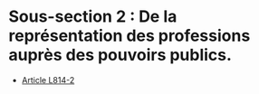 # Sous-section 2 : De la représentation des professions auprès des pouvoirs publics.

- [Article L814-2](article-l814-2.md)
